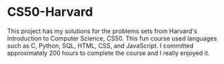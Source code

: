 # CS50-Harvard

This project has my solutions for the problems sets from Harvard's Introduction to Computer Science, CS50.
This fun course used languages such as C, Python, SQL, HTML, CSS, and JavaScript. 
I committed approximately 200 hours to complete the course  and I really enjoyed it. 
